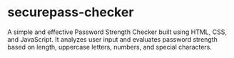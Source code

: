# securepass-checker
A simple and effective Password Strength Checker built using HTML, CSS, and JavaScript. It analyzes user input and evaluates password strength based on length, uppercase letters, numbers, and special characters.
